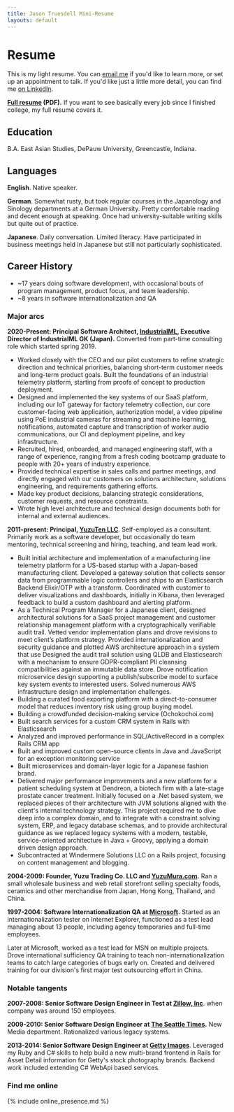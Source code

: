 ```yaml
---
title: Jason Truesdell Mini-Resume
layouts: default
---
```


# Resume

This is my light resume. You can [email me](mailto:jason@yuzuten.com)
if you'd like to learn more, or set up an appointment to talk.
If you'd like just a little more detail, you can
find me [on LinkedIn](https://www.linkedin.com/in/jasontruesdell/).

**[Full resume](https://s.jagaimo.com/personal/resume/Jason-Truesdell-Resume-latest.pdf) (PDF).** 
If you want to see basically every job since I finished college, my full resume covers it.
 
## Education
B.A. East Asian Studies, DePauw University, Greencastle, Indiana.

## Languages

**English**. Native speaker.

**German**. Somewhat rusty, but took regular courses in the Japanology
 and Sinology departments at a German University. Pretty comfortable reading
 and decent enough at speaking. Once had university-suitable writing skills
 but quite out of practice.
 
**Japanese**. Daily conversation. Limited literacy. Have participated in
business meetings held in Japanese but still not particularly sophisticated.
  
## Career History

- ~17 years doing software development, with occasional bouts of program management,
product focus, and team leadership.
- ~8 years in software internationalization and QA

### Major arcs

**2020-Present:  Principal Software Architect, [IndustrialML](https://industrialml.com/),
Executive Director of IndustrialML GK (Japan).**
Converted from part-time consulting role which started spring 2019.

- Worked closely with the CEO and our pilot customers to refine strategic direction and
technical priorities, balancing short-term customer needs and long-term product goals. Built
the foundations of an industrial telemetry platform, starting from proofs of concept to
production deployment.
- Designed and implemented the key systems of our SaaS platform, including our IoT gateway
for factory telemetry collection, our core customer-facing web application, authorization
model, a video pipeline using PoE industrial cameras for streaming and machine learning,
notifications, automated capture and transcription of worker audio communications, our CI
and deployment pipeline, and key infrastructure.
- Recruited, hired, onboarded, and managed engineering staff, with a range of experience,
ranging from a fresh coding bootcamp graduate to people with 20+ years of industry
experience.
- Provided technical expertise in sales calls and partner meetings, and directly engaged with
our customers on solutions architecture, solutions engineering, and requirements gathering
efforts.
- Made key product decisions, balancing strategic considerations, customer requests, and
resource constraints.
- Wrote high level architecture and technical design documents both for internal and external
audiences.

**2011-present: Principal, [YuzuTen LLC](https://www.yuzuten.com/)**. Self-employed as a
consultant. Primarily work as a software developer, but occasionally
do team mentoring, technical screening and hiring, teaching, and
team lead work. 

- Built initial architecture and implementation of a manufacturing line telemetry platform
      for a US-based startup with a Japan-based manufacturing client. Developed a gateway
      solution that collects sensor data from programmable logic controllers and ships to an
      Elasticsearch Backend Elixir/OTP with a transform. Coordinated with customer to deliver
      visualizations and dashboards, initially in Kibana, then leveraged feedback to build
      a custom dashboard and alerting platform.
- As a Technical Program Manager for a Japanese client, designed architectural solutions
      for a SaaS project management and customer relationship management platform with a
      cryptographically verifiable audit trail. Vetted vendor implementation plans and drove
      revisions to meet client’s platform strategy. Provided internationalization and security
      guidance and plotted AWS architecture approach in a system that use Designed the audit
      trail solution using QLDB and Elasticsearch with a mechanism to ensure GDPR-compliant PII
      cleansing compatibilities against an immutable data store. Drove notification
      microservice design supporting a publish/subscribe model to surface key system events
      to interested users. Solved numerous AWS infrastructure design and implementation challenges.
- Building a curated food exporting platform with a direct-to-consumer model that reduces
 inventory risk using group buying model.
- Building a crowdfunded decision-making service (Ochokochoi.com)
- Built search services for a custom CRM system in Rails with Elasticsearch
- Analyzed and improved performance in SQL/ActiveRecord in a complex Rails CRM app
- Built and improved custom open-source clients in Java and JavaScript for an exception monitoring service
- Built microservices and domain-layer logic for a Japanese fashion brand.
- Delivered major performance improvements and a new platform for a patient
  scheduling system at Dendreon, a biotech firm with a late-stage prostate cancer treatment.
  Initially focused on a .Net based system, we replaced pieces of their architecture with JVM solutions
  aligned with the client's internal technology strategy. This project required me to dive deep into a complex domain, 
  and to integrate with a constraint solving system, ERP, and legacy database schemas, and to provide architectural
  guidance as we replaced legacy systems with a modern, testable, service-oriented architecture in Java + Groovy,
  applying a domain driven design approach. 
- Subcontracted at Windermere Solutions LLC on a Rails project, focusing on content management and blogging.                        

**2004-2009: Founder, Yuzu Trading Co. LLC and [YuzuMura.com](http://www.yuzumura.com/).**
Ran a small wholesale business and web retail storefront selling specialty foods, ceramics and
other merchandise from Japan, Hong Kong, Thailand, and China.

**1997-2004: Software Internationalization QA at [Microsoft](https://www.microsoft.com).** Started as
an internationalization tester on Internet Explorer, functioned as a
test lead managing about 13 people, including agency temporaries
and full-time employees.

Later at Microsoft, worked as a test lead for MSN on multiple projects.
Drove international sufficiency QA training to teach non-internationalization
teams to catch large categories of bugs early on. Created and delivered
training for our division's first major test outsourcing effort in China.
  
### Notable tangents
**2007-2008: Senior Software Design Engineer in Test at [Zillow, Inc](https://www.zillow.com/)**. when company
was around 150 employees.

**2009-2010: Senior Software Design Engineer at [The Seattle Times](https://www.seattletimes.com/).** New Media
department. Rationalized various legacy systems.

**2013-2014: Senior Software Design Engineer at [Getty Images](https://www.gettyimages.com/)**. Leveraged my Ruby and C#
skills to help build a new multi-brand frontend in Rails for Asset Detail information
for Getty's stock photography brands. Backend work included extending C# WebApi based
services.

### Find me online
{% include online_presence.md %} 
